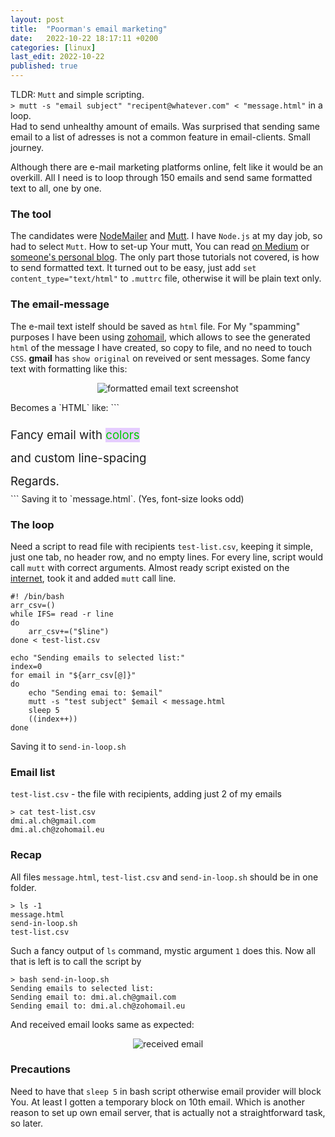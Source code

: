 ```yaml
---
layout: post
title:  "Poorman's email marketing"
date:   2022-10-22 18:17:11 +0200
categories: [linux]
last_edit: 2022-10-22
published: true
---
```


TLDR: `Mutt` and simple scripting.  
`> mutt -s "email subject" "recipent@whatever.com" < "message.html"` in a loop.  
Had to send unhealthy amount of emails. Was surprised that sending same email to 
a list of adresses is not a common feature in email-clients. Small journey. 

Although there are e-mail marketing platforms online, felt like it would be an overkill. 
All I need is to loop through 150 emails and send same formatted text to all, 
one by one. 

### The tool
The candidates were [NodeMailer](https://nodemailer.com/about/) and
[Mutt](http://www.mutt.org/). I have `Node.js` at my day job, so had to select
`Mutt`. How to set-up Your mutt, You can read [on
Medium](https://mritunjaysharma394.medium.com/how-to-set-up-mutt-text-based-mail-client-with-gmail-993ae40b0003)
or [someone's personal
blog](https://www.garron.me/en/go2linux/send-mail-gmail-mutt.html). The only
part those tutorials not covered, is how to send formatted text. It turned out
to be easy, just add `set content_type="text/html"` to `.muttrc` file,
otherwise it will be plain text only.

### The email-message
The e-mail text istelf should be saved as `html` file. For My "spamming" purposes 
I have been using [zohomail](https://www.zoho.com/mail/), which allows to see the generated 
`html` of the message I have created, so copy to file, and no need to touch `CSS`.
**gmail** has `show original` on reveived or sent messages. 
Some fancy text with formatting like this:
<p align="center">
    <img alt="formatted email text screenshot" src="{{site.base_url}}/assets/images/formatted-email-text.png" />
</p>
Becomes a `HTML` like: 
```
<div>
    <br>
</div>
<div style="line-height: 2;">
    <span class="size" style="font-size: 18.666666666666664px">
        Fancy email with
        <span class="colour" style="color:#00cc00">
        </span>
        <span class="highlight" style="background-color:#e5ccff">
            <span class="colour" style="color:#00cc00">
                colors
            </span>
        </span>
        <br>
    </span>
</div>
<div style="line-height: 2;">
    <span class="size" style="font-size: 18.666666666666664px">
        <span class="highlight" style="background-color:#ffffff">
            and
        </span>
        custom line-spacing
        <br>
    </span>
</div>
<div style="line-height: 2;">
    <span class="size" style="font-size: 18.666666666666664px">
        Regards.
    </span>
</div>
```
Saving it to `message.html`. (Yes, font-size looks odd)

### The loop
Need a script to read file with recipients `test-list.csv`, keeping it simple, just one tab, 
no header row, and no empty lines. For every line, script would call `mutt` with 
correct arguments.
Almost ready script existed on the [internet](https://www.baeldung.com/linux/csv-parsing#parsing-csv-file-into-a-bash-array), 
took it and added `mutt` call line.
```
#! /bin/bash 
arr_csv=() 
while IFS= read -r line 
do
    arr_csv+=("$line")
done < test-list.csv

echo "Sending emails to selected list:"
index=0
for email in "${arr_csv[@]}"
do
    echo "Sending emai to: $email"
    mutt -s "test subject" $email < message.html
    sleep 5
	((index++))
done
```
Saving it to `send-in-loop.sh`

### Email list
`test-list.csv` - the file with recipients, adding just 2 of my emails 
```
> cat test-list.csv
dmi.al.ch@gmail.com
dmi.al.ch@zohomail.eu
```

### Recap
All files `message.html`, `test-list.csv` and `send-in-loop.sh` should be in one 
folder.
```
> ls -1
message.html
send-in-loop.sh
test-list.csv
```
Such a fancy output of `ls` command, mystic argument `1` does this.
Now all that is left is to call the script by
```
> bash send-in-loop.sh
Sending emails to selected list:
Sending email to: dmi.al.ch@gmail.com
Sending email to: dmi.al.ch@zohomail.eu
```
And received email looks same as expected:
<p align="center">
    <img alt="received email" src="{{site.base_url}}/assets/images/email-received.png" />
</p>

### Precautions
Need to have that `sleep 5` in bash script otherwise email provider will block You.
At least I gotten a temporary block on 10th email. 
Which is another reason to set up own email server, that is actually not a
straightforward task, so later.

